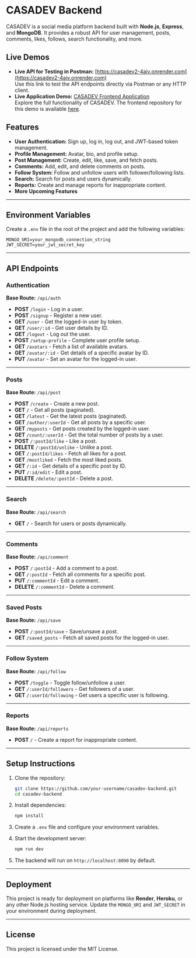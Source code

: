 # CASADEV Backend

CASADEV is a social media platform backend built with **Node.js**, **Express**, and **MongoDB**. It provides a robust API for user management, posts, comments, likes, follows, search functionality, and more.

## Live Demos

- **Live API for Testing in Postman:** [https://casadev2-4aiv.onrender.com](https://casadev2-4aiv.onrender.com)  
  Use this link to test the API endpoints directly via Postman or any HTTP client.  
- **Live Application Demo:** [CASADEV Frontend Application](https://casadev.vercel.app)  
  Explore the full functionality of CASADEV. The frontend repository for this demo is available [here](https://github.com/oussamafnh/CASADEV).



## Features

- **User Authentication:**  Sign up, log in, log out, and JWT-based token management.
- **Profile Management:**   Avatar, bio, and profile setup.
- **Post Management:**      Create, edit, like, save, and fetch posts.
- **Comments:**             Add, edit, and delete comments on posts.
- **Follow System:**        Follow and unfollow users with follower/following lists.
- **Search:**               Search for posts and users dynamically.
- **Reports:**              Create and manage reports for inappropriate content.
- **More Upcoming Features**
---

## Environment Variables

Create a `.env` file in the root of the project and add the following variables:

```env
MONGO_URI=your_mongodb_connection_string
JWT_SECRET=your_jwt_secret_key
```

---

## API Endpoints

### **Authentication**
**Base Route:** `/api/auth`

- **POST** `/login` - Log in a user.
- **POST** `/signup` - Register a new user.
- **GET** `/user` - Get the logged-in user by token.
- **GET** `/user/:id` - Get user details by ID.
- **GET** `/logout` - Log out the user.
- **POST** `/setup-profile` - Complete user profile setup.
- **GET** `/avatars` - Fetch a list of available avatars.
- **GET** `/avatar/:id` - Get details of a specific avatar by ID.
- **PUT** `/avatar` - Set an avatar for the logged-in user.

---

### **Posts**
**Base Route:** `/api/post`

- **POST** `/create` - Create a new post.
- **GET** `/` - Get all posts (paginated).
- **GET** `/latest` - Get the latest posts (paginated).
- **GET** `/author/:userId` - Get all posts by a specific user.
- **GET** `/myposts` - Get posts created by the logged-in user.
- **GET** `/count/:userId` - Get the total number of posts by a user.
- **POST** `/:postId/like` - Like a post.
- **DELETE** `/:postId/unlike` - Unlike a post.
- **GET** `/:postId/likes` - Fetch all likes for a post.
- **GET** `/mostliked` - Fetch the most liked posts.
- **GET** `/:id` - Get details of a specific post by ID.
- **PUT** `/:id/edit` - Edit a post.
- **DELETE** `/delete/:postId` - Delete a post.

---

### **Search**
**Base Route:** `/api/search`

- **GET** `/` - Search for users or posts dynamically.

---

### **Comments**
**Base Route:** `/api/comment`

- **POST** `/:postId` - Add a comment to a post.
- **GET** `/:postId` - Fetch all comments for a specific post.
- **PUT** `/:commentId` - Edit a comment.
- **DELETE** `/:commentId` - Delete a comment.

---

### **Saved Posts**
**Base Route:** `/api/save`

- **POST** `/:postId/save` - Save/unsave a post.
- **GET** `/saved_posts` - Fetch all saved posts for the logged-in user.

---

### **Follow System**
**Base Route:** `/api/follow`

- **POST** `/toggle` - Toggle follow/unfollow a user.
- **GET** `/:userId/followers` - Get followers of a user.
- **GET** `/:userId/following` - Get users a specific user is following.

---

### **Reports**
**Base Route:** `/api/reports`

- **POST** `/` - Create a report for inappropriate content.

---

## Setup Instructions

1. Clone the repository:

   ```bash
   git clone https://github.com/your-username/casadev-backend.git
   cd casadev-backend
   ```

2. Install dependencies:

   ```bash
   npm install
   ```

3. Create a `.env` file and configure your environment variables.

4. Start the development server:

   ```bash
   npm run dev
   ```

5. The backend will run on `http://localhost:8090` by default.

---

## Deployment

This project is ready for deployment on platforms like **Render**, **Heroku**, or any other Node.js hosting service. Update the `MONGO_URI` and `JWT_SECRET` in your environment during deployment.

---

## License

This project is licensed under the MIT License.
